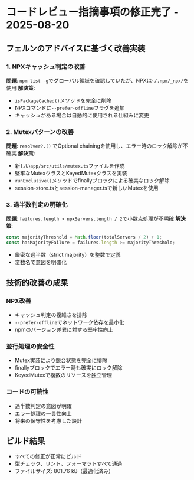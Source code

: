 # コードレビュー指摘事項の修正完了 - 2025-08-20

## フェルンのアドバイスに基づく改善実装

### 1. NPXキャッシュ判定の改善
**問題**: `npm list -g`でグローバル領域を確認していたが、NPXは`~/.npm/_npx/`を使用
**解決策**: 
- `isPackageCached()`メソッドを完全に削除
- NPXコマンドに`--prefer-offline`フラグを追加
- キャッシュがある場合は自動的に使用される仕組みに変更

### 2. Mutexパターンの改善
**問題**: `resolver?.()` でOptional chainingを使用し、エラー時のロック解除が不確実
**解決策**:
- 新しい`app/src/utils/mutex.ts`ファイルを作成
- 堅牢なMutexクラスとKeyedMutexクラスを実装
- `runExclusive()`メソッドでfinallyブロックによる確実なロック解除
- session-store.tsとsession-manager.tsで新しいMutexを使用

### 3. 過半数判定の明確化
**問題**: `failures.length > npxServers.length / 2`で小数点処理が不明確
**解決策**:
```typescript
const majorityThreshold = Math.floor(totalServers / 2) + 1;
const hasMajorityFailure = failures.length >= majorityThreshold;
```
- 厳密な過半数（strict majority）を整数で定義
- 変数名で意図を明確化

## 技術的改善の成果

### NPX改善
- キャッシュ判定の複雑さを排除
- `--prefer-offline`でネットワーク依存を最小化
- npmのバージョン差異に対する堅牢性向上

### 並行処理の安全性
- Mutex実装により競合状態を完全に排除
- finallyブロックでエラー時も確実にロック解除
- KeyedMutexで複数のリソースを独立管理

### コードの可読性
- 過半数判定の意図が明確
- エラー処理の一貫性向上
- 将来の保守性を考慮した設計

## ビルド結果
- すべての修正が正常にビルド
- 型チェック、リント、フォーマットすべて通過
- ファイルサイズ: 801.76 kB（最適化済み）